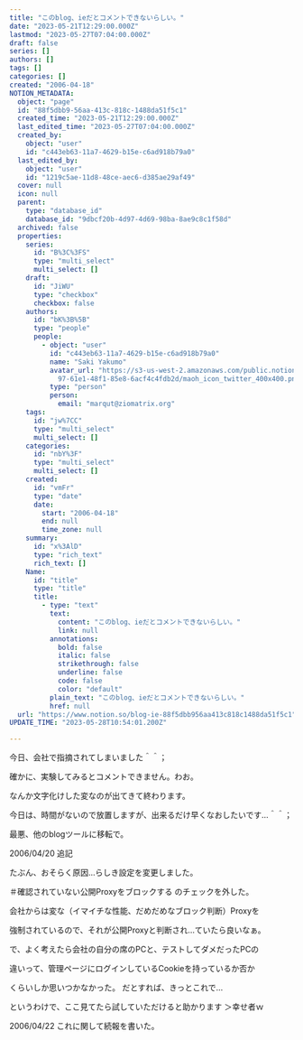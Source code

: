 ```yaml
---
title: "このblog、ieだとコメントできないらしい。"
date: "2023-05-21T12:29:00.000Z"
lastmod: "2023-05-27T07:04:00.000Z"
draft: false
series: []
authors: []
tags: []
categories: []
created: "2006-04-18"
NOTION_METADATA:
  object: "page"
  id: "88f5dbb9-56aa-413c-818c-1488da51f5c1"
  created_time: "2023-05-21T12:29:00.000Z"
  last_edited_time: "2023-05-27T07:04:00.000Z"
  created_by:
    object: "user"
    id: "c443eb63-11a7-4629-b15e-c6ad918b79a0"
  last_edited_by:
    object: "user"
    id: "1219c5ae-11d8-48ce-aec6-d385ae29af49"
  cover: null
  icon: null
  parent:
    type: "database_id"
    database_id: "9dbcf20b-4d97-4d69-98ba-8ae9c8c1f58d"
  archived: false
  properties:
    series:
      id: "B%3C%3FS"
      type: "multi_select"
      multi_select: []
    draft:
      id: "JiWU"
      type: "checkbox"
      checkbox: false
    authors:
      id: "bK%3B%5B"
      type: "people"
      people:
        - object: "user"
          id: "c443eb63-11a7-4629-b15e-c6ad918b79a0"
          name: "Saki Yakumo"
          avatar_url: "https://s3-us-west-2.amazonaws.com/public.notion-static.com/3ad1c4\
            97-61e1-48f1-85e8-6acf4c4fdb2d/maoh_icon_twitter_400x400.png"
          type: "person"
          person:
            email: "marqut@ziomatrix.org"
    tags:
      id: "jw%7CC"
      type: "multi_select"
      multi_select: []
    categories:
      id: "nbY%3F"
      type: "multi_select"
      multi_select: []
    created:
      id: "vmFr"
      type: "date"
      date:
        start: "2006-04-18"
        end: null
        time_zone: null
    summary:
      id: "x%3AlD"
      type: "rich_text"
      rich_text: []
    Name:
      id: "title"
      type: "title"
      title:
        - type: "text"
          text:
            content: "このblog、ieだとコメントできないらしい。"
            link: null
          annotations:
            bold: false
            italic: false
            strikethrough: false
            underline: false
            code: false
            color: "default"
          plain_text: "このblog、ieだとコメントできないらしい。"
          href: null
  url: "https://www.notion.so/blog-ie-88f5dbb956aa413c818c1488da51f5c1"
UPDATE_TIME: "2023-05-28T10:54:01.200Z"

---
```

<link rel="stylesheet" href="https://cdn.jsdelivr.net/npm/katex@0.16.2/dist/katex.min.css" integrity="sha384-bYdxxUwYipFNohQlHt0bjN/LCpueqWz13HufFEV1SUatKs1cm4L6fFgCi1jT643X" crossorigin="anonymous">


今日、会社で指摘されてしまいました＾＾；


確かに、実験してみるとコメントできません。わお。


なんか文字化けした変なのが出てきて終わります。


今日は、時間がないので放置しますが、出来るだけ早くなおしたいです…＾＾；


最悪、他のblogツールに移転で。


2006/04/20 追記


たぶん、おそらく原因…らしき設定を変更しました。


＃確認されていない公開Proxyをブロックする のチェックを外した。


会社からは変な（イマイチな性能、だめだめなブロック判断）Proxyを


強制されているので、それが公開Proxyと判断され…ていたら良いなぁ。


で、よく考えたら会社の自分の席のPCと、テストしてダメだったPCの


違いって、管理ページにログインしているCookieを持っているか否か


くらいしか思いつかなかった。 だとすれば、きっとこれで…


というわけで、ここ見てたら試していただけると助かります ＞幸せ者ｗ


2006/04/22 これに関して続報を書いた。

